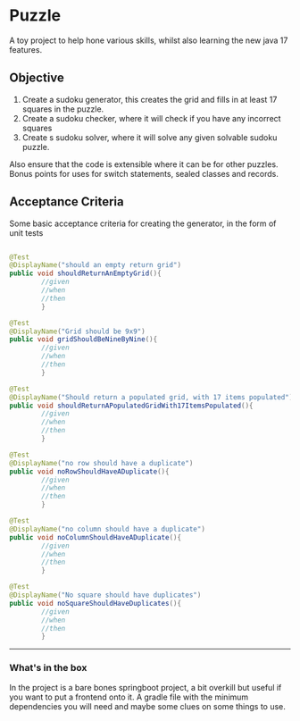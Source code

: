 # Puzzle

A toy project to help hone various skills, whilst also learning the new java 17 features.

## Objective

1. Create a sudoku generator, this creates the grid and fills in at least 17 squares in the puzzle.
2. Create a sudoku checker, where it will check if you have any incorrect squares
3. Create s sudoku solver, where it will solve any given solvable sudoku puzzle.

Also ensure that the code is extensible where it can be for other puzzles.
Bonus points for uses for switch statements, sealed classes and records.

## Acceptance Criteria  

Some basic acceptance criteria for creating the generator, in the form of unit tests

```java

@Test
@DisplayName("should an empty return grid")
public void shouldReturnAnEmptyGrid(){
        //given
        //when
        //then
        }

@Test
@DisplayName("Grid should be 9x9")
public void gridShouldBeNineByNine(){
        //given
        //when
        //then
        }

@Test
@DisplayName("Should return a populated grid, with 17 items populated")
public void shouldReturnAPopulatedGridWith17ItemsPopulated(){
        //given
        //when
        //then
        }

@Test
@DisplayName("no row should have a duplicate")
public void noRowShouldHaveADuplicate(){
        //given
        //when
        //then
        }

@Test
@DisplayName("no column should have a duplicate")
public void noColumnShouldHaveADuplicate(){
        //given
        //when
        //then
        }

@Test
@DisplayName("No square should have duplicates")
public void noSquareShouldHaveDuplicates(){
        //given
        //when
        //then
        }
```

---
### What's in the box  
In the project is a bare bones springboot project, a bit overkill but useful if you want to put a frontend onto it.
A gradle file with the minimum dependencies you will need and maybe some clues on some things to use.

